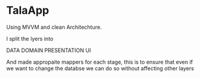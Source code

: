# TalaApp

Using MVVM and clean Architechture.

I split the lyers into 

DATA
DOMAIN
PRESENTATION
UI

And made appropaite mappers for each stage, this is to ensure that even if we want to change the databse we can do so without affecting other layers
